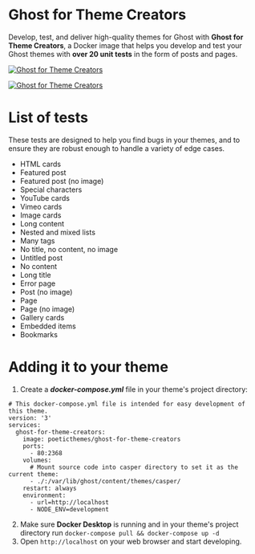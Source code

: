 # Ghost for Theme Creators
Develop, test, and deliver high-quality themes for Ghost with **Ghost for Theme Creators**, a Docker image that helps you develop and test your Ghost themes with **over 20 unit tests** in the form of posts and pages.

[![Ghost for Theme Creators](https://i.imgur.com/eoLnSyl.png)](https://github.com/PoeticThemes/ghost-for-theme-creators/stargazers)

[![Ghost for Theme Creators](https://i.imgur.com/gm9g3jd.png)](https://github.com/PoeticThemes/ghost-for-theme-creators/stargazers)

# List of tests
These tests are designed to help you find bugs in your themes, and to ensure they are robust enough to handle a variety of edge cases.

- HTML cards
- Featured post
- Featured post (no image)
- Special characters
- YouTube cards
- Vimeo cards
- Image cards
- Long content
- Nested and mixed lists
- Many tags
- No title, no content, no image
- Untitled post
- No content
- Long title
- Error page
- Post (no image)
- Page
- Page (no image)
- Gallery cards
- Embedded items
- Bookmarks

# Adding it to your theme
1. Create a ***docker-compose.yml*** file in your theme's project directory:
```
# This docker-compose.yml file is intended for easy development of this theme.
version: '3'
services:
  ghost-for-theme-creators:
    image: poeticthemes/ghost-for-theme-creators
    ports:
      - 80:2368
    volumes:
      # Mount source code into casper directory to set it as the current theme:
      - ./:/var/lib/ghost/content/themes/casper/
    restart: always
    environment:
      - url=http://localhost
      - NODE_ENV=development
```
2. Make sure **Docker Desktop** is running and in your theme's project directory run `docker-compose pull && docker-compose up -d`
3. Open `http://localhost` on your web browser and start developing.
